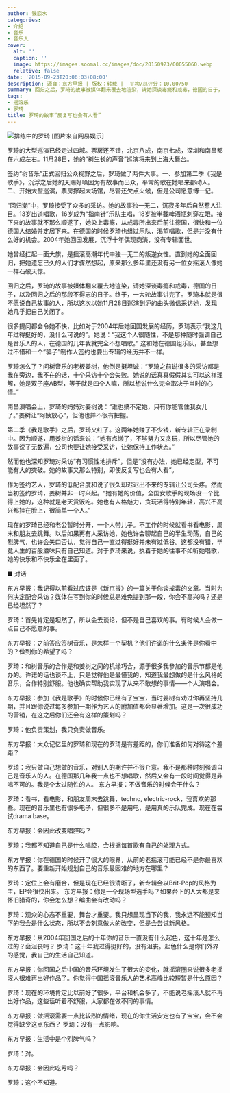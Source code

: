 ```yaml
---
author: 钱恋水
categories:
- 介绍
- 音乐
- 音乐人
cover:
  alt: ''
  caption: ''
  image: https://images.soomal.cc/images/doc/20150923/00055060.webp
  relative: false
date: '2015-09-23T20:06:03+08:00'
description: 源自：东方早报 | 版权：转载 |  平均/总评分：10.00/50
summary: 回归之后，罗琦的故事被媒体翻来覆去地渲染，请她深谈毒瘾和戒毒，德国的日子，以及回归之后的那段不得志的日子。终于，一大轮故事讲完了。罗琦本就是很不愿说自己故事的人，所以这次以她11月28日巡演到沪的由头微信采访她，发现她几乎把自己关闭了……
tags:
- 摇滚乐
- 罗琦
title: 罗琦的故事“反复写也会有人看”
---
```


![排练中的罗琦 [图片来自网易娱乐]](https://images.soomal.cc/images/doc/20150923/00055060.webp)





罗琦的大型巡演已经走过四城。票房还不错，北京八成，南京七成，深圳和南昌都在六成左右。11月28日，她的“树生长的声音”巡演将来到上海大舞台。

签约“树音乐”正式回归公众视野之后，罗琦做了两件大事。一、参加第二季《我是歌手》，沉浮之后她的天赐好嗓因为有故事而出众，平常的歌在她唱来都动人。二、开始大型巡演，票房撑起大场馆，尽管还欠点火候，但是公司愿意博一记。

“回归潮”中，罗琦接受了众多的采访。她的故事独一无二，沉寂多年后自然惹人注目。13岁出道唱歌，16岁成为“指南针”乐队主唱，18岁被半截啤酒瓶刺穿左眼。接下来的故事就不那么顺遂了，她染上毒瘾，从戒毒所出来后前往德国，很快和一位德国人结婚并定居下来。在德国的时候罗琦也组过乐队，渴望唱歌，但是并没有什么好的机会。2004年她回国发展，沉浮十年偶现商演，没有专辑面世。

她曾经扛起一面大旗，是摇滚高潮年代中独一无二的叛逆女性。直到她的全面回归，把她遗忘已久的人们才骤然想起，原来那么多年里还没有另一位女摇滚人像她一样石破天惊。

回归之后，罗琦的故事被媒体翻来覆去地渲染，请她深谈毒瘾和戒毒，德国的日子，以及回归之后的那段不得志的日子。终于，一大轮故事讲完了。罗琦本就是很不愿说自己故事的人，所以这次以她11月28日巡演到沪的由头微信采访她，发现她几乎把自己关闭了。

很多提问都会令她不快，比如对于2004年后她回国发展的经历，罗琦表示“我这几年过得挺好的，没什么可说的”。她说：“我这个人很随性，不是那种随时强调自己是音乐人的人，在德国的几年我就完全不想唱歌。”
这和她在德国组乐队，甚至想过不惜和一个“骗子”制作人签约也要出专辑的经历并不一样。

罗琦怎么了？问树音乐的老板姜树，他倒是挺坦诚：“罗琦之前说很多的采访都是我在旁边，我不在的话，十个采访十个会失败。她说的话真真假假其实可以这样理解，她是双子座AB型，等于就是四个人嘛，所以想说什么完全取决于当时的心情。”

南昌演唱会上，罗琦的妈妈对姜树说：“谁也搞不定她，只有你能管住我女儿了。”姜树让“阿姨放心”，但他也并不很有把握。

第二季《我是歌手》之后，罗琦又红了。这两年她赚了不少钱，新专辑正在录制中。因为顺遂，用姜树的话来说：“她有点懒了，不够努力又贪玩，所以尽管她的故事说了无数遍，公司也要让她接受采访，让她保持工作状态。”

然而他也深知罗琦对采访“有习惯性地排斥”，但是“没有办法，她已经定型，不可能有大的突破。她的故事又那么特别，即使反复写也会有人看”。

作为签约艺人，罗琦的低配合度和说了很久却迟迟出不来的专辑让公司头疼。然而当初签约罗琦，姜树并非一时兴起。“她有她的价值，全国女歌手的现场没一个比得上她的，这种就是老天赏饭吃。她也有人格魅力，贪玩活得特别年轻，高兴不高兴都挂在脸上，很简单一个人。”

现在的罗琦已经和老公暂时分开，一个人带儿子。不工作的时候就看书看电影，周末和朋友去跳舞。以后如果再有人采访她，她也许会聊起自己的半生动荡，自己的烈脾气，也许会矢口否认，觉得自己一直过得挺好并未有过低谷。这都没有错，毕竟人生的百般滋味只有自己知道。对于罗琦来说，执着于她的往事不如听她唱歌，她的快乐和不快乐全在里面了。

■ 对话

东方早报：我记得以前看过应该是《新京报》的一篇关于你谈戒毒的文章。当时为何决定配合采访？媒体在写到你的时候总是难免提到那一段，你会不高兴吗？还是已经坦然了？

罗琦：首先肯定是坦然了，所以会去谈论，但不是自己喜欢的事。有时候人会做一点自己不愿意的事。

东方早报：之前答应签树音乐，是怎样一个契机？他们许诺的什么条件是你看中的？做到你的希望了吗？

罗琦：和树音乐的合作是和姜树之间的机缘巧合，源于很多我参加的音乐节都是他办的。许诺的话也谈不上，只是觉得他是最懂我的，知道我最想做的是什么风格的音乐，合作特别舒服。他也确实帮助我实现了从来不敢想的事情――个人演唱会。

东方早报：参加《我是歌手》的时候你已经有了宝宝，当时姜树有劝过你再坚持几期，并且跟你说过每多参加一期作为艺人的附加值都会显著增加。这是一次很成功的营销，在这之后你们还会有这样的策划吗？

罗琦：他负责策划，我只负责做音乐。

东方早报：大众记忆里的罗琦和现在的罗琦是有差距的，你们准备如何对待这个差距？

罗琦：我只做自己想做的音乐，对别人的期许并不很介意。我不是那种时刻强调自己是音乐人的人。在德国那几年我一点也不想唱歌，然后又会有一段时间觉得是非唱不可的。我是个太过随性的人。
东方早报：不做音乐的时候会干什么？

罗琦：看书，看电影，和朋友周末去跳舞，techno, electric-rock，我喜欢的那些。现在的音乐里也有很多电子，但很多不是用电，是用真的乐队完成。现在在尝试drama base。

东方早报：会因此改变唱腔吗？

罗琦：我都不知道自己是什么唱腔，会根据每首歌有自己的处理方式。

东方早报：你在德国的时候开了很大的眼界，从前的老摇滚可能已经不是你最喜欢的东西了。要重新开始规划自己的音乐最困难的地方在哪里？

罗琦：定位上会有磨合，但是现在已经很清晰了，新专辑会以Brit-Pop的风格为主，EP会很快出来。
东方早报：你是一个现场型选手吗？如果台下的人大都是来怀旧猎奇的，你会怎么想？编曲会有改动吗？

罗琦：观众的心态不重要，舞台才重要。我只想呈现当下的我，我永远不能预知当下的我会是什么状态，所以不会刻意做大的改变，但是会尝试新风格。

东方早报：从2004年回国之后的十年你的音乐一直没有什么起色，这十年是怎么过的？会沮丧吗？
罗琦：这十年我过得挺好的，没有沮丧。起色什么是你们外界的感觉，我自己的生活自己知道。

东方早报：你回国之后中国的音乐环境发生了很大的变化，就摇滚圈来说很多老摇滚人很难再出好作品了。你觉得中国摇滚音乐人的艺术高峰比较短暂是什么原因？

罗琦：现在的环境肯定比以前好了很多，平台和机会多了，不能说老摇滚人就不再出好作品，这些话听着不舒服，大家都在做不同的事情。

东方早报：做摇滚需要一点比较烈的情绪，现在的你生活安定也有了宝宝，会不会觉得缺少这点东西？
罗琦：没有一点影响。

东方早报：生活中是个烈脾气吗？

罗琦：对。

东方早报：会因此吃亏吗？

罗琦：这个不知道。